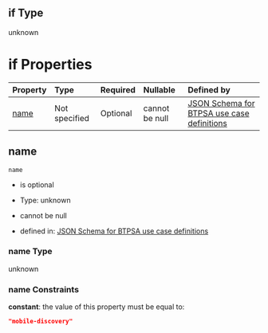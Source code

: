## if Type

unknown

# if Properties

| Property      | Type          | Required | Nullable       | Defined by                                                                                                                                                                                                        |
| :------------ | :------------ | :------- | :------------- | :---------------------------------------------------------------------------------------------------------------------------------------------------------------------------------------------------------------- |
| [name](#name) | Not specified | Optional | cannot be null | [JSON Schema for BTPSA use case definitions](btpsa-usecase-properties-services-items-allof-1-then-allof-70-if-properties-name.md "undefined#/properties/services/items/allOf/1/then/allOf/70/if/properties/name") |

## name



`name`

*   is optional

*   Type: unknown

*   cannot be null

*   defined in: [JSON Schema for BTPSA use case definitions](btpsa-usecase-properties-services-items-allof-1-then-allof-70-if-properties-name.md "undefined#/properties/services/items/allOf/1/then/allOf/70/if/properties/name")

### name Type

unknown

### name Constraints

**constant**: the value of this property must be equal to:

```json
"mobile-discovery"
```
